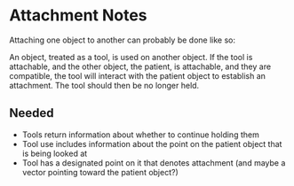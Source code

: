 # Attachment Notes

Attaching one object to another can probably be done like so:

An object, treated as a tool, is used on another object. If the tool is attachable, and the other object, the patient, is attachable, and they are compatible, the tool will interact with the patient object to establish an attachment. The tool should then be no longer held.

## Needed

- Tools return information about whether to continue holding them
- Tool use includes information about the point on the patient object that is being looked at
- Tool has a designated point on it that denotes attachment (and maybe a vector pointing toward the patient object?)